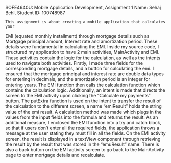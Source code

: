 SOFE4640U: Mobile Application Development, Assignment 1
Name: Sehaj Behl, Student ID: 100748987
	
	This assignment is about creating a mobile application that calculates your
 EMI (equated monthly installment) through mortgage details such as Mortgage principal amount, 
 Interest rate and amortization period. These details were fundamental in calculating the EMI. 
 Inside my source code, I structured my application to have 2 main activities, MainActivity and 
 EMI. These activities contain the logic for the calculation, as well as the intents used to navigate
 both activities. Firstly, I made three fields for the corresponding mortgage details, and a button for
 calculating the emi. I ensured that the mortgage principal and interest rate are double data types for 
 entering in decimals, and the amortization period is an integer for entering years. The EMI function 
 then calls the calculation function which contains the calculation logic. Additionally, an intent 
 is made that directs the screen to the EMI activity upon clicking the “Calculate my payments”
 button. The putExtra function is used on the intent to transfer the result of the calculation to the 
 different screen, a name “emiResult” holds the string value of the emi result. A calculation method was 
 made which plugs in the values from the input fields into the formula and returns the result. As an
 additional measure, I enclosed the EMI function into a try and catch block, so that if users don’t 
 enter all the required fields, the application throws a message at the user stating they must fill in 
 all the fields. On the EMI activity screen, the result is displayed in a textView component through 
 retrieving the result by the result that was stored in the “emuResult” name. There is also a back 
 button on the EMI activity screen to go back to the MainActivity page to enter mortgage details and recalculate. 
